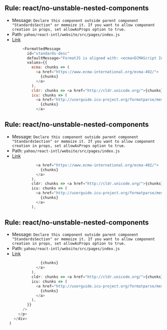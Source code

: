 ## Rule: react/no-unstable-nested-components
- Message: `Declare this component outside parent component "StandardsSection" or memoize it. If you want to allow component creation in props, set allowAsProps option to true.`
- Path: `yahoo/react-intl/website/src/pages/index.js`
- [Link](https://github.com/yahoo/react-intl/blob/HEAD/website/src/pages/index.js#L171-L175)
```js
        <FormattedMessage
          id="standards-desc"
          defaultMessage="FormatJS is aligned with: <ecma>ECMAScript Internationalization API (ECMA-402)</ecma>, <cldr>Unicode CLDR</cldr>, and <icu>ICU Message syntax</icu>. By building on these industry standards, FormatJS leverages APIs in modern browsers and works with the message syntax used by professional translators."
          values={{
            ecma: chunks => (
              <a href="https://www.ecma-international.org/ecma-402/">
                {chunks}
              </a>
            ),
            cldr: chunks => <a href="http://cldr.unicode.org/">{chunks}</a>,
            icu: chunks => (
              <a href="http://userguide.icu-project.org/formatparse/messages">
                {chunks}
              </a>
```

## Rule: react/no-unstable-nested-components
- Message: `Declare this component outside parent component "StandardsSection" or memoize it. If you want to allow component creation in props, set allowAsProps option to true.`
- Path: `yahoo/react-intl/website/src/pages/index.js`
- [Link](https://github.com/yahoo/react-intl/blob/HEAD/website/src/pages/index.js#L176-L176)
```js
              <a href="https://www.ecma-international.org/ecma-402/">
                {chunks}
              </a>
            ),
            cldr: chunks => <a href="http://cldr.unicode.org/">{chunks}</a>,
            icu: chunks => (
              <a href="http://userguide.icu-project.org/formatparse/messages">
                {chunks}
              </a>
            ),
```

## Rule: react/no-unstable-nested-components
- Message: `Declare this component outside parent component "StandardsSection" or memoize it. If you want to allow component creation in props, set allowAsProps option to true.`
- Path: `yahoo/react-intl/website/src/pages/index.js`
- [Link](https://github.com/yahoo/react-intl/blob/HEAD/website/src/pages/index.js#L177-L181)
```js
                {chunks}
              </a>
            ),
            cldr: chunks => <a href="http://cldr.unicode.org/">{chunks}</a>,
            icu: chunks => (
              <a href="http://userguide.icu-project.org/formatparse/messages">
                {chunks}
              </a>
            ),
          }}
        />
      </p>
    </div>
  )
```
